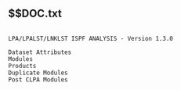 
## $$DOC.txt
```

LPA/LPALST/LNKLST ISPF ANALYSIS - Version 1.3.0

Dataset Attributes
Modules
Products
Duplicate Modules
Post CLPA Modules

```

